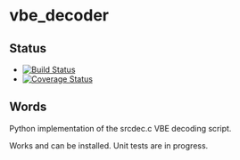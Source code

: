 # vbe_decoder

## Status
* [![Build Status](https://travis-ci.org/williamgibb/vbe_decoder.svg?branch=master)](https://travis-ci.org/williamgibb/vbe_decoder)
* [![Coverage Status](https://coveralls.io/repos/github/williamgibb/vbe_decoder/badge.svg?branch=master)](https://coveralls.io/github/williamgibb/vbe_decoder?branch=master)

## Words

Python implementation of the srcdec.c VBE decoding script.

Works and can be installed. Unit tests are in progress.